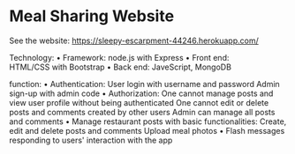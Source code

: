 # Meal Sharing Website

See the website:
https://sleepy-escarpment-44246.herokuapp.com/

Technology:
	•	Framework:
	    node.js with Express
	•	Front end:	
		HTML/CSS with Bootstrap
	•	Back end:
		JaveScript, MongoDB

function:
	•	Authentication:
		User login with username and password
		Admin sign-up with admin code
	•	Authorization:
		One cannot manage posts and view user profile without being authenticated
		One cannot edit or delete posts and comments created by other users
		Admin can manage all posts and comments
	•	Manage restaurant posts with basic functionalities:
		Create, edit and delete posts and comments
		Upload meal photos
	•	Flash messages responding to users' interaction with the app

